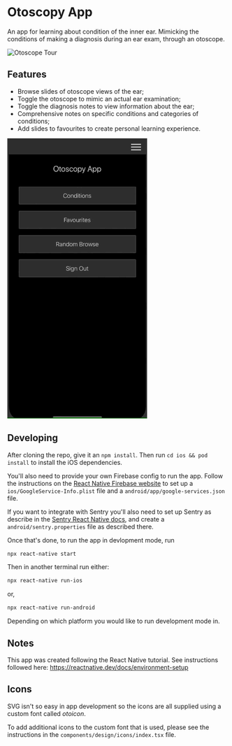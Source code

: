 # Otoscopy App

An app for learning about condition of the inner ear. Mimicking the conditions
of making a diagnosis during an ear exam, through an otoscope.

![Otoscope Tour](docs/otoapp-otoscope-tour.gif 'Otoscope Showcase')

## Features

- Browse slides of otoscope views of the ear;
- Toggle the otoscope to mimic an actual ear examination;
- Toggle the diagnosis notes to view information about the ear;
- Comprehensive notes on specific conditions and categories of conditions;
- Add slides to favourites to create personal learning experience.

![Fact sheet Tour](docs/otoapp-factsheet-tour.gif "Fact sheet Showcase")

## Developing

After cloning the repo, give it an `npm install`. Then run `cd ios && pod
install` to install the iOS dependencies.

You'll also need to provide your own Firebase config to run the app. Follow the
instructions on the [React Native Firebase website](https://rnfirebase.io/) to
set up a `ios/GoogleService-Info.plist` file and a
`android/app/google-services.json` file.

If you want to integrate with Sentry you'll also need to set up Sentry as
describe in the [Sentry React Native
docs](https://docs.sentry.io/platforms/react-native/), and create a
`android/sentry.properties` file as described there.

Once that's done, to run the app in devlopment mode, run

```bash
npx react-native start
```

Then in another terminal run either:

```bash
npx react-native run-ios
```

or,

```bash
npx react-native run-android
```

Depending on which platform you would like to run development mode in.

## Notes

This app was created following the React Native tutorial. See instructions
followed here: https://reactnative.dev/docs/environment-setup

## Icons

SVG isn't so easy in app development so the icons are all supplied using a
custom font called _otoicon_.

To add additional icons to the custom font that is used, please see the
instructions in the `components/design/icons/index.tsx` file.
